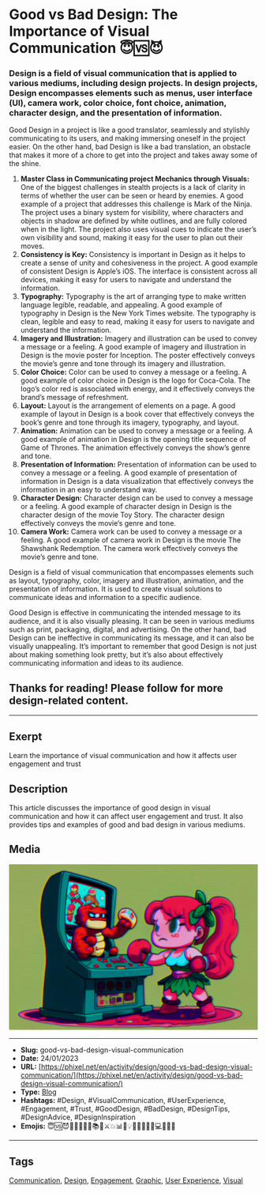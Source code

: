 # Good vs Bad Design: The Importance of Visual Communication 😇🆚😈
### Design is a field of visual communication that is applied to various mediums, including design projects. In design projects, Design encompasses elements such as menus, user interface (UI), camera work, color choice, font choice, animation, character design, and the presentation of information.

Good Design in a project is like a good translator, seamlessly and stylishly communicating to its users, and making immersing oneself in the project easier. On the other hand, bad Design is like a bad translation, an obstacle that makes it more of a chore to get into the project and takes away some of the shine.

1. **Master Class in Communicating project Mechanics through Visuals:** One of the biggest challenges in stealth projects is a lack of clarity in terms of whether the user can be seen or heard by enemies. A good example of a project that addresses this challenge is Mark of the Ninja. The project uses a binary system for visibility, where characters and objects in shadow are defined by white outlines, and are fully colored when in the light. The project also uses visual cues to indicate the user’s own visibility and sound, making it easy for the user to plan out their moves.
2. **Consistency is Key:** Consistency is important in Design as it helps to create a sense of unity and cohesiveness in the project. A good example of consistent Design is Apple’s iOS. The interface is consistent across all devices, making it easy for users to navigate and understand the information.
3. **Typography:** Typography is the art of arranging type to make written language legible, readable, and appealing. A good example of typography in Design is the New York Times website. The typography is clean, legible and easy to read, making it easy for users to navigate and understand the information.
4. **Imagery and Illustration:** Imagery and illustration can be used to convey a message or a feeling. A good example of imagery and illustration in Design is the movie poster for Inception. The poster effectively conveys the movie’s genre and tone through its imagery and illustration.
5. **Color Choice:** Color can be used to convey a message or a feeling. A good example of color choice in Design is the logo for Coca-Cola. The logo’s color red is associated with energy, and it effectively conveys the brand’s message of refreshment.
6. **Layout:** Layout is the arrangement of elements on a page. A good example of layout in Design is a book cover that effectively conveys the book’s genre and tone through its imagery, typography, and layout.
7. **Animation:** Animation can be used to convey a message or a feeling. A good example of animation in Design is the opening title sequence of Game of Thrones. The animation effectively conveys the show’s genre and tone.
8. **Presentation of Information:** Presentation of information can be used to convey a message or a feeling. A good example of presentation of information in Design is a data visualization that effectively conveys the information in an easy to understand way.
9. **Character Design:** Character design can be used to convey a message or a feeling. A good example of character design in Design is the character design of the movie Toy Story. The character design effectively conveys the movie’s genre and tone.
10. **Camera Work:** Camera work can be used to convey a message or a feeling. A good example of camera work in Design is the movie The Shawshank Redemption. The camera work effectively conveys the movie’s genre and tone.

Design is a field of visual communication that encompasses elements such as layout, typography, color, imagery and illustration, animation, and the presentation of information. It is used to create visual solutions to communicate ideas and information to a specific audience.

Good Design is effective in communicating the intended message to its audience, and it is also visually pleasing. It can be seen in various mediums such as print, packaging, digital, and advertising. On the other hand, bad Design can be ineffective in communicating its message, and it can also be visually unappealing. It’s important to remember that good Design is not just about making something look pretty, but it’s also about effectively communicating information and ideas to its audience.

## Thanks for reading! Please follow for more design-related content.
------------
## Exerpt
Learn the importance of visual communication and how it affects user engagement and trust
## Description
This article discusses the importance of good design in visual communication and how it can affect user engagement and trust. It also provides tips and examples of good and bad design in various mediums.
## Media
<img src="media/06744a46/good-vs-bad-design.jpg" loading="lazy">

------------
- **Slug:** good-vs-bad-design-visual-communication
- **Date:** 24/01/2023
- **URL:** [https://phixel.net/en/activity/design/good-vs-bad-design-visual-communication/](https://phixel.net/en/activity/design/good-vs-bad-design-visual-communication/)
- **Type:** [Blog](#blog)
- **Hashtags:** #Design, #VisualCommunication, #UserExperience, #Engagement, #Trust, #GoodDesign, #BadDesign, #DesignTips, #DesignAdvice, #DesignInspiration
- **Emojis:** 😇🆚😈🤼‍♂️📱🤼‍♀️📚📖⚔️💥📊💼💡😎🤯🤼🎨🥊💻🤺👨‍🎨

------------
## Tags
[Communication](#communication), [Design](#design), [Engagement](#engagement), [Graphic](#graphic), [User Experience](#user-experience), [Visual](#visual)
